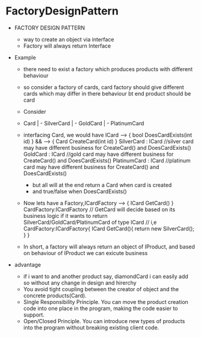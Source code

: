 # FactoryDesignPattern

- FACTORY DESIGN PATTERN
	- way to create an object via interface
	- Factory will always return Interface
	
- Example
	- there need to exist a factory which produces products with different behaviour
	- so consider a factory of cards, card factory should give different cards which may differ in there behaviour bt end product should be card
	- Consider
	- Card
		|	- SilverCard 
		|	- GoldCard
		|	- PlatinumCard
	- interfacing Card, we would have ICard --> { bool DoesCardExists(int id) } && --> { Card CreateCard(int id) }
		SilverCard : ICard
			//silver card may have different business for CreateCard() and DoesCardExists() 
		GoldCard : ICard
			//gold card may have different business for CreateCard() and DoesCardExists() 
		PlatinumCard : ICard
			//platinum card may have different business for CreateCard() and DoesCardExists() 
			
		- but all will at the end return a Card when card is created
		- and true/false when DoesCardExists()
	- Now lets have a Factory,ICardFactory --> { ICard GetCard() }
		CardFactory:ICardFactory
		// GetCard will decide based on its business logic if it wants to return SilverCard/GoldCard/PlatinumCard of type ICard
		// i,e CardFactory:ICardFactory{
			ICard GetCard(){
				return new SilverCard();
			}
		}
					
	- In short, a factory will always return an object of IProduct, and based on behaviour of IProduct we can exicute business
	
- advantage
	- if i want to and another product say, diamondCard i can easily add so without any change in design and hirerchy
	- You avoid tight coupling between the creator of object and the concrete products(Card).
	- Single Responsibility Principle. You can move the product creation code into one place in the program, making the code easier to support.
	- Open/Closed Principle. You can introduce new types of products into the program without breaking existing client code.
	
		
